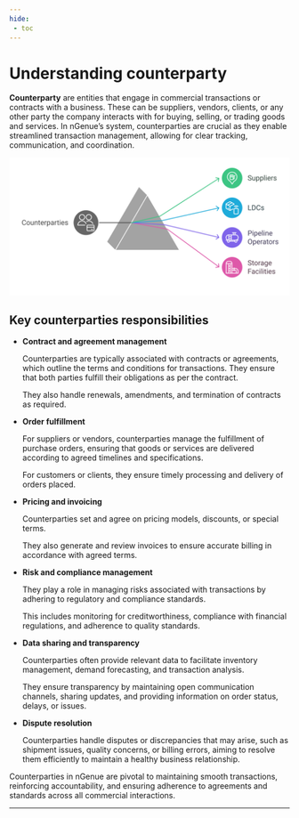 ```yaml
---
hide:
 - toc
---
```


# Understanding counterparty

**Counterparty** are entities that engage in commercial transactions or contracts with a business. These can be suppliers, vendors, clients, or any other party the company interacts with for buying, selling, or trading goods and services. In nGenue’s system, counterparties are crucial as they enable streamlined transaction management, allowing for clear tracking, communication, and coordination.

![](../images/counterparty_division.svg)

## Key counterparties responsibilities

- **Contract and agreement management**

    Counterparties are typically associated with contracts or agreements, which outline the terms and conditions for transactions. They ensure that both parties fulfill their obligations as per the contract.

    They also handle renewals, amendments, and termination of contracts as required.

- **Order fulfillment**

    For suppliers or vendors, counterparties manage the fulfillment of purchase orders, ensuring that goods or services are delivered according to agreed timelines and specifications.
    
    For customers or clients, they ensure timely processing and delivery of orders placed.

- **Pricing and invoicing**

    Counterparties set and agree on pricing models, discounts, or special terms.
    
    They also generate and review invoices to ensure accurate billing in accordance with agreed terms.

- **Risk and compliance management**

    They play a role in managing risks associated with transactions by adhering to regulatory and compliance standards.
    
    This includes monitoring for creditworthiness, compliance with financial regulations, and adherence to quality standards.

- **Data sharing and transparency**
    
    Counterparties often provide relevant data to facilitate inventory management, demand forecasting, and transaction analysis.
    
    They ensure transparency by maintaining open communication channels, sharing updates, and providing information on order status, delays, or issues.

- **Dispute resolution**
    
    Counterparties handle disputes or discrepancies that may arise, such as shipment issues, quality concerns, or billing errors, aiming to resolve them efficiently to maintain a healthy business relationship.

Counterparties in nGenue are pivotal to maintaining smooth transactions, reinforcing accountability, and ensuring adherence to agreements and standards across all commercial interactions.

---